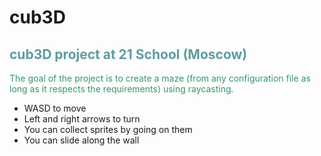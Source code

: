 # cub3D
<h2 style="color: #5e9ca0;">cub3D project at 21 School (Moscow)</h2>
<p style="color: #af00a0;"><span style="color: #339966;">The goal of the project is to create a maze (from any configuration file as long as it respects the requirements) using raycasting.</span></p>
<ul>
<li>WASD to move</li>
<li>Left and right arrows to turn</li>
<li>You can collect sprites by going on them</li>
<li>You can slide along the wall</li>
</ul>

